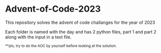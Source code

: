 # Advent-of-Code-2023
This repository solves the advent of code challanges for the year of 2023

Each folder is named with the day and has 2 python files, part 1 and part 2 along with the input in a text file.  

<small>**pls, try to do the AOC by yourself before looking at the solution.</small> 

